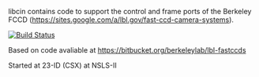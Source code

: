 libcin contains code to support the control and frame ports of the
Berkeley FCCD (https://sites.google.com/a/lbl.gov/fast-ccd-camera-systems).

[![Build Status](https://travis-ci.org/NSLS-II-CSX/libcin.svg?branch=sandbox)](https://travis-ci.org/NSLS-II-CSX/libcin)

Based on code avaliable at https://bitbucket.org/berkeleylab/lbl-fastccds

Started at 23-ID (CSX) at NSLS-II
